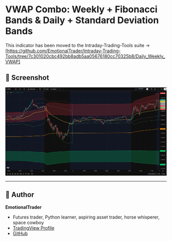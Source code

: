 # VWAP Combo: Weekly + Fibonacci Bands & Daily + Standard Deviation Bands

This indicator has been moved to the Intraday-Trading-Tools suite → [https://github.com/EmotionalTrader/Intraday-Trading-Tools/tree/7c301020cbc492bb8adb5aa05676180cc70325b8/Daily_Weekly_VWAP] 


## 📸 Screenshot

![VWAP-COMBO](Screenshot.JPG)

---



## 👤 Author

**EmotionalTrader**  
- Futures trader, Python learner, aspiring asset trader, horse whisperer, space cowboy  
- [TradingView Profile](https://www.tradingview.com/u/EmotionalTrader777/)  
- [GitHub](https://github.com/EmotionalTrader)

